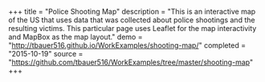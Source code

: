 +++
title = "Police Shooting Map"
description = "This is an interactive map of the US that uses data that was collected about police shootings and the resulting victims. This particular page uses Leaflet for the map interactivity and MapBox as the map layout."
demo = "http://tbauer516.github.io/WorkExamples/shooting-map/"
completed = "2015-10-19"
source = "https://github.com/tbauer516/WorkExamples/tree/master/shooting-map"
+++